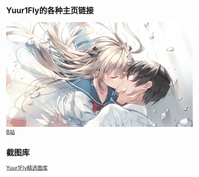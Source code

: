 <div style="background-image: url('steamuserimages-a.akamaihd.jpg);">
</div>

## Yuur1Fly的各种主页链接
![224](/steamuserimages-a.akamaihd.jpg)
[B站](https://space.bilibili.com/432095739)

## 截图库
[Yuur1Fly精选图库](photo.md)
